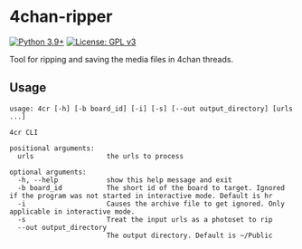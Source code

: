 # 4chan-ripper
[![Python 3.9+](https://upload.wikimedia.org/wikipedia/commons/4/4f/Blue_Python_3.9%2B_Shield_Badge.svg)](https://www.python.org)
[![License: GPL v3](https://upload.wikimedia.org/wikipedia/commons/8/86/GPL_v3_Blue_Badge.svg)](https://www.gnu.org/licenses/gpl-3.0.en.html)

Tool for ripping and saving the media files in 4chan threads.

## Usage
```
usage: 4cr [-h] [-b board_id] [-i] [-s] [--out output_directory] [urls ...]

4cr CLI

positional arguments:
  urls                  the urls to process

optional arguments:
  -h, --help            show this help message and exit
  -b board_id           The short id of the board to target. Ignored if the program was not started in interactive mode. Default is hr
  -i                    Causes the archive file to get ignored. Only applicable in interactive mode.
  -s                    Treat the input urls as a photoset to rip
  --out output_directory
                        The output directory. Default is ~/Public
```